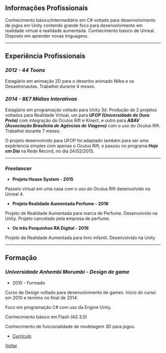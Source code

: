 ## [](#header-2)Informações Profissionais

Conhecimento básico/intermediário em C# voltado para desenvolvimento de jogos em Unity contendo grande foco para desenvolvimento em realidade virtual e realidade aumentada. Conhecimento basico de Unreal. Disposto em aprender novas linguagens.

* * *

## [](#header-2)Experiência Profissionais

### [](#header-4)_2012 - 44 Toons_
 
Estagiário em animação 2D para o desenho animado Nilba e os Desastronautas. Trabalhei durante 4 meses.
 
### [](#header-4)_2014 - 8E7 Mídias Interativas_
 
Estagiário em programação voltado para Unity 3d. Produção de 2 projetos voltados para Realidade Virtual, um para _**UFOP (Universidade de Ouro Preto)**_ com integração do Oculos Rift e Kinect, e outro para _**ABAV (Associação Brasileira de Agências de Viagens)**_ com o uso do Oculus Rift. Trabalhei durante 7 meses.
 
O projeto desenvolvido para UFOP foi adaptado também para ser uma expêriencia simples com apenas o Oculus Rift, e passou no programa _**Hoje em Dia**_ na Rede Record, no dia 24/02/2015.

* * *

### [](#header-4)_Freelancer_

*   **Projeto House System - 2015**

Passeio virtual em uma casa com o uso do Oculus Rift desenvolvido na Unreal 4.

*   **Projeto Realidade Aumentada Perfume - 2016**

Projeto de Realidade Aumentada para marca de Perfume. Desenvolvido na Unity. Projeto cancelado pela empresa de perfume.

*   **Os três Porquinhos RA Digital - 2016**

Projeto de Realidade Aumentada para livro infantil. Desenvolvido na Unity

* * *

## [](#header-2)Formação

### [](#header-4)_Universidade Anhembi Morumbi - Design de game_

* 2010 - Formado
 
Curso de Design voltado para desenvolvimento de games. Inicio do curso em 2010 e termino no final de 2014.

Foco em programação C# com uso da Engine Unity.

Conhecimento básico em Flash (AS 3.0)

Conhecimento de funcionalidade de modelagem 3D para jogos.


* [Currículo](curriculo.pdf)



[Voltar](./)

